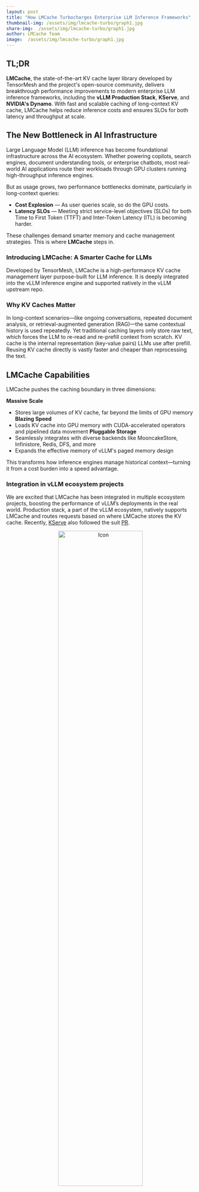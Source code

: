 ```yaml
---
layout: post
title: "How LMCache Turbocharges Enterprise LLM Inference Frameworks"
thumbnail-img: /assets/img/lmcache-turbo/graph1.jpg
share-img:  /assets/img/lmcache-turbo/graph1.jpg
author: LMCache Team
image:  /assets/img/lmcache-turbo/graph1.jpg
---
```


## TL;DR

**LMCache**, the state-of-the-art KV cache layer library developed by TensorMesh and the project's open-source community, delivers breakthrough performance improvements to modern enterprise LLM inference frameworks, including the **vLLM Production Stack**, **KServe**, and **NVIDIA's Dynamo**. With fast and scalable caching of long-context KV cache, LMCache helps reduce inference costs and ensures SLOs for both latency and throughput at scale.

## The New Bottleneck in AI Infrastructure

Large Language Model (LLM) inference has become foundational infrastructure across the AI ecosystem. Whether powering copilots, search engines, document understanding tools, or enterprise chatbots, most real-world AI applications route their workloads through GPU clusters running high-throughput inference engines.

But as usage grows, two performance bottlenecks dominate, particularly in long-context queries:

- **Cost Explosion** — As user queries scale, so do the GPU costs.
- **Latency SLOs** — Meeting strict service-level objectives (SLOs) for both Time to First Token (TTFT) and Inter-Token Latency (ITL) is becoming harder.


These challenges demand smarter memory and cache management strategies. This is where **LMCache** steps in.

### Introducing LMCache: A Smarter Cache for LLMs

Developed by TensorMesh, LMCache is a high-performance KV cache management layer purpose-built for LLM inference. It is deeply integrated into the vLLM inference engine and supported natively in the vLLM upstream repo.

### Why KV Caches Matter

In long-context scenarios—like ongoing conversations, repeated document analysis, or retrieval-augmented generation (RAG)—the same contextual history is used repeatedly. Yet traditional caching layers only store raw text, which forces the LLM to re-read and re-prefill context from scratch.
KV cache is the internal representation (key-value pairs) LLMs use after prefill. Reusing KV cache directly is vastly faster and cheaper than reprocessing the text.

## LMCache Capabilities

LMCache pushes the caching boundary in three dimensions:

**Massive Scale**
- Stores large volumes of KV cache, far beyond the limits of GPU memory
**Blazing Speed**
- Loads KV cache into GPU memory with CUDA-accelerated operators and pipelined data movement
**Pluggable Storage**
- Seamlessly integrates with diverse backends like MooncakeStore, Infinistore, Redis, DFS, and more
- Expands the effective memory of vLLM's paged memory design


This transforms how inference engines manage historical context—turning it from a cost burden into a speed advantage.

### Integration in vLLM ecosystem projects

We are excited that LMCache has been integrated in multiple ecosystem projects, boosting the performance of vLLM’s deployments in the real world. Production stack, a part of the vLLM ecosystem, natively supports LMCache and routes requests based on where LMCache stores the KV cache. Recently, [KServe](https://github.com/kserve/kserve) also followed the suit [PR](https://github.com/kserve/kserve/pull/4320). 

<div align="center">
<img src="/assets/img/lmcache-turbo/graph1.jpg" alt="Icon" style="width: 67%; vertical-align:middle;">
<p><em>LMCache architecture graph</em></p>
</div>

We are also excited to partner with more ecosystem projects. Please contact us for collaborations! 

## Performance Benchmarking
LMCache is not just theory—it delivers tangible performance gains across real workloads.
*Feel free to reach out to us if versions of these inference frameworks are available. We will be happy to rerun and update the evaluation results.*

### 📌 Real Usage (ShareGPT Trace)
On real-world traces from ShareGPT conversations, LMCache enables high KV reuse across multiple users and sessions, slashing both cost and latency.

Workload description: We randomly selected 200 users from the ShareGPT trace who have more than five rounds of conversation. The first two rounds are treated as context history, and from the third round onward, users send requests in a round‑robin sequence. 

Workload generator script is [here](https://github.com/LMCache/LMBenchmark/tree/main/sharegpt).

Model and hardware setup:
- Model: meta-llama/Llama-3.1-70B-Instruct
- Hardware: 2x A100 (80G)

vLLM & versions and launch scripts
- vLLM Production Stack v0 (0.7.3): [script w/o LMCache](https://github.com/LMCache/LMBenchmark/blob/main/configs/April2025/70B/vllm.yaml), [script w/ LMCache](https://github.com/LMCache/LMBenchmark/blob/main/configs/April2025/70B/lmcache.yaml)
- vLLM Production Stack v1 (0.8.4): [script w/o LMCache](https://github.com/LMCache/LMBenchmark/blob/main/configs/April2025/70B/start_vllm_v1.sh), [script w/ LMCache](https://github.com/LMCache/LMBenchmark/blob/main/configs/April2025/70B/lmcache.yaml)
- Dynamo: [script w/o LMCache](https://github.com/LMCache/LMBenchmark/blob/main/configs/April2025/70B/agg_router_70B_0.8.4.yaml) (We simulated the performance of Dynamo with LMCache by assuming LMCache has the same improvement as in vLLM v0 production stack, because Dynamo uses the same vLLM version).

<div align="center">
<img src="/assets/img/lmcache-turbo/graph2.jpg" alt="Icon" style="width: 87%; vertical-align:middle;">
<p><em>LMCache’s reduction in time to first token (TTFT)</em></p>
</div>


<div align="center">
<img src="/assets/img/lmcache-turbo/grap3.jpg" alt="Icon" style="width: 87%; vertical-align:middle;">
<p><em>LMCache’s reduction in inter-token latency (ITL)</em></p>
</div>


### 💬 Chat (Long Input → Short Output)
In chatbot-style workloads with long conversational histories and short generation outputs, LMCache minimizes redundant prefill time, yielding low TTFT even under high concurrency.

Workload description: Inspired by our production deployments, we create workloads that emulate a typical chat-bot document analysis workload. By default, each LLM query input has 20K tokens and a unique question, and the LLM output is an answer of 100 tokens. The context of each query is randomly selected from 15 documents, and to prevent the same document being queried too many times, each document is used as the context in only about 20 LLM inputs.

Workload generator script is [here](https://github.com/LMCache/LMBenchmark/blob/main/synthetic-multi-round-qa/long_input_short_output_run.sh).

Model and hardware setup: 
- Model: meta-llama/Llama-3.1-8B-Instruct
- Hardware: 1x A100 (40G)

vLLM & versions and launch scripts
vLLM Production Stack v0 (0.7.3): [script w/o LMCache](https://github.com/LMCache/LMBenchmark/blob/main/configs/April2025/8B/vllm.yaml), [script w/ LMCache](https://github.com/LMCache/LMBenchmark/blob/main/configs/April2025/8B/lmcache.yaml)
vLLM Production Stack v1 (0.8.4): [script w/o LMCache](https://github.com/LMCache/LMBenchmark/blob/main/configs/April2025/8B/start_vllm_v1.sh), [script w/ LMCache](https://github.com/LMCache/LMBenchmark/blob/main/configs/April2025/8B/start_lmcache_v1.sh)
Dynamo: [script w/o LMCache](https://github.com/LMCache/LMBenchmark/blob/main/configs/April2025/8B/agg_router_8B_0.8.4.yaml) (We simulated the performance of Dynamo with LMCache by assuming LMCache has the same improvement as in vLLM v0 production stack, because Dynamo uses the same vLLM version).

<div align="center">
<img src="/assets/img/lmcache-turbo/graph4.jpg" alt="Icon" style="width: 87%; vertical-align:middle;">
<p><em>LMCache’s reduction in time to first token (TTFT)</em></p>
</div>

<div align="center">
<img src="/assets/img/lmcache-turbo/grap5.jpg" alt="Icon" style="width: 87%; vertical-align:middle;">
<p><em>LMCache’s reduction in inter-token latency (ITL)</em></p>
</div>

### 📄 Document Analysis (Short Input → Short Output)
For tasks like document Q&A or classification, where input contexts are short but frequently repeated, LMCache avoids reprocessing and boosts throughput significantly.

Workload description: Inspired by our production deployments, we create workloads that emulate a typical chat-bot document analysis workload. By default, each LLM query input has around 400 tokens and a unique question, and the LLM output is an answer of 20 tokens. The context of each query is randomly selected from 320 documents, and to prevent the same document being queried too many times, each document is used as the context in only about 20 LLM inputs.

Workload generator script is [here](https://github.com/LMCache/LMBenchmark/blob/main/synthetic-multi-round-qa/short_input_short_output.sh).

Model and hardware setup: 
- Model: meta-llama/Llama-3.1-70B-Instruct
- Hardware: 2x A100 (80G)

vLLM & versions and launch scripts are same as ShareGPT experiment


<div align="center">
<img src="/assets/img/lmcache-turbo/graph6.jpg" alt="Icon" style="width: 87%; vertical-align:middle;">
<p><em>LMCache’s reduction in time to first token (TTFT)</em></p>
</div>

<div align="center">
<img src="/assets/img/lmcache-turbo/grap7.jpg" alt="Icon" style="width: 87%; vertical-align:middle;">
<p><em>LMCache’s reduction in inter-token latency (ITL)</em></p>
</div>


## More Performance Wins
LMCache is also a leader in next-gen LLM system design, thanks to:

### 🚀 State-of-the-Art Prefill-Decoding Disaggregation

As detailed [here](https://blog.lmcache.ai/2025-04-29-pdbench/), LMCache supports **disaggregated prefill (DP)**, separating the KV generation and decoding stages of inference. This minimizes cross-interference and supports consistent decoding latency even under high load, achieving:
- Up to **2.3× throughput** improvement
- Smooth ITL under mixed job types
- Compatibility with DP-aware schedulers in vLLM and Dynamo


### 📚 High-Speed RAG Support
As shown in this [blog](https://blog.lmcache.ai/2025-03-31-eurosys/), LMCache accelerates RAG pipelines by caching post-retrieval context embeddings in KV form, enabling:
- Up to *4.5× higher throughput* on RAG workloads
- Faster recall from remote memory layers
- Low-latency generation even with dynamic retrieval


## Join the LMCache Ecosystem
LMCache is rapidly expanding its integration footprint. In addition to vLLM production stack and KServe, it’s in the process of being integrated in NVIDIA’s **Dynamo**, a modular framework for distributed LLM inference. Together, they demonstrate the power of composable open-source stacks for enterprise AI deployment. 

We’re actively seeking partnerships with LLM inference frameworks and cloud providers interested in:

- KV cache optimization
- Disaggregated inference pipelines
- High-efficiency on-prem or VPC-based deployments


Let's make AI infrastructure faster, cheaper, and smarter—together.

Try LMCache: https://github.com/LMCache/LMCache
Follow us on [Linkedin](https://www.linkedin.com/company/lmcache-lab/?viewAsMember=true), [Twitter](https://x.com/lmcache)

